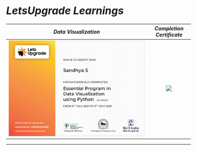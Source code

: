 # _LetsUpgrade Learnings_
_Data Visualization_ |  _Completion Certificate_
:-----------------------:|:-------------------------:
<img src="Assignments/Data%20Visualization:%20July'21/Certificates/completion.png">  |  <img src="Certificates/completion.png">
---
